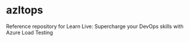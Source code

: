 # azltops
Reference repository for Learn Live: Supercharge your DevOps skills with Azure Load Testing
